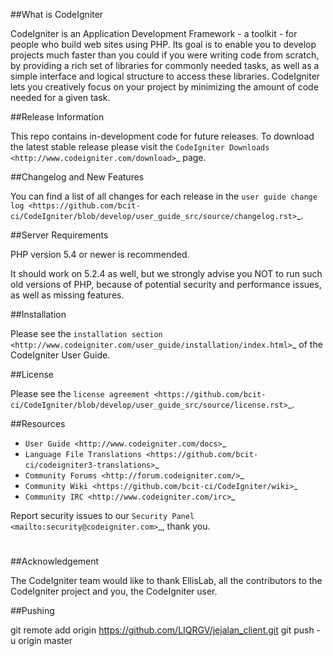 
##What is CodeIgniter

CodeIgniter is an Application Development Framework - a toolkit - for people
who build web sites using PHP. Its goal is to enable you to develop projects
much faster than you could if you were writing code from scratch, by providing
a rich set of libraries for commonly needed tasks, as well as a simple
interface and logical structure to access these libraries. CodeIgniter lets
you creatively focus on your project by minimizing the amount of code needed
for a given task.


##Release Information


This repo contains in-development code for future releases. To download the
latest stable release please visit the `CodeIgniter Downloads
<http://www.codeigniter.com/download>`_ page.


##Changelog and New Features


You can find a list of all changes for each release in the `user
guide change log <https://github.com/bcit-ci/CodeIgniter/blob/develop/user_guide_src/source/changelog.rst>`_.


##Server Requirements


PHP version 5.4 or newer is recommended.

It should work on 5.2.4 as well, but we strongly advise you NOT to run
such old versions of PHP, because of potential security and performance
issues, as well as missing features.


##Installation


Please see the `installation section <http://www.codeigniter.com/user_guide/installation/index.html>`_
of the CodeIgniter User Guide.


##License


Please see the `license
agreement <https://github.com/bcit-ci/CodeIgniter/blob/develop/user_guide_src/source/license.rst>`_.


##Resources


-  `User Guide <http://www.codeigniter.com/docs>`_
-  `Language File Translations <https://github.com/bcit-ci/codeigniter3-translations>`_
-  `Community Forums <http://forum.codeigniter.com/>`_
-  `Community Wiki <https://github.com/bcit-ci/CodeIgniter/wiki>`_
-  `Community IRC <http://www.codeigniter.com/irc>`_

Report security issues to our `Security Panel <mailto:security@codeigniter.com>`_, thank you.

#
##Acknowledgement


The CodeIgniter team would like to thank EllisLab, all the
contributors to the CodeIgniter project and you, the CodeIgniter user.


##Pushing

git remote add origin https://github.com/LIQRGV/jejalan_client.git
git push -u origin master